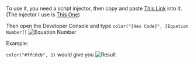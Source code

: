 To use it, you need a script injector, then copy and paste [This Link](https://raw.githubusercontent.com/xDERPYxCREEPERx/Desmos-Custom-Colors/master/source.js) into it. 
(The injector I use is [This One](https://chrome.google.com/webstore/detail/script-injector/ndndddaojfijpbgnjbgeledkmlfaekba))

Then open the Developer Console and type ```color("[Hex Code]", [Equation Number])``` ![Equation Number](https://i.ibb.co/0XJRVJD/screenshot-www-desmos-com-2020-03-24-18-25-05.jpg)

Example:

```color("#ffc0cb", 1)``` would give you ![Result]()
